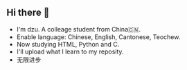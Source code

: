 ## Hi there 👋

- I'm dzu. A colleage student from China🇨🇳.
- Enable language: Chinese, English, Cantonese, Teochew.
- Now studying HTML, Python and C.
- I'll upload what I learn to my reposity.
- 无限进步
<!--
**dzuisk/dzuisk** is a ✨ _special_ ✨ repository because its `README.md` (this file) appears on your GitHub profile.

Here are some ideas to get you started:

- 🔭 I’m currently working on ...
- 🌱 I’m currently learning Programing
- 👯 I’m looking to collaborate on ...
- 🤔 I’m looking for help with ...
- 💬 Ask me about ...
- 📫 How to reach me: ...
- 😄 Pronouns: ...
- ⚡ Fun fact: ...
-->
